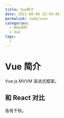 ```yaml
---
title: Vue简介
date: 2021-08-08 15:59:49
permalink: /web/vue/
categories:
  - Web进阶
  - Vue
tags:
  - 
---
```


# Vue 简介

Vue.js MVVM 渐进式框架。

## 和 React 对比

各有千秋。